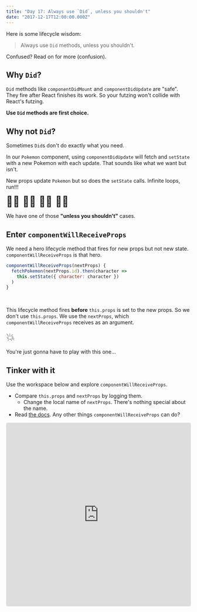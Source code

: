```yaml
---
title: "Day 17: Always use `Did`, unless you shouldn't"
date: "2017-12-17T12:00:00.000Z"
---
```


<div class="measure">

Here is some lifecycle wisdom:

> Always use `Did` methods, unless you shouldn't.

Confused? Read on for more (confusion).

## Why `Did`?

`Did` methods like `componentDidMount` and `componentDidUpdate` are "safe".  
They fire after React finishes its work.
So your futzing won't collide with React's futzing.

**Use `Did` methods are first choice.**

## Why not `Did`?

Sometimes `Did`s don't do exactly what you need.

In our `Pokemon` component, using `componentDidUpdate` will fetch and `setState` with a new Pokemon with each update.
That sounds like what we want but isn't.

New props update `Pokemon` but so does the `setState` calls.
Infinite loops, run!!!

<span style="font-size: 2em">🏃‍♂️ 🏃‍♀️ 🏃‍♂️ 🏃‍♀️</span>


We have one of those **"unless you shouldn't"** cases.

## Enter `componentWillReceiveProps`

We need a hero lifecycle method that fires for new props but not new state.
`componentWillReceiveProps` is that hero.

```jsx
componentWillReceiveProps(nextProps) {
  fetchPokemon(nextProps.id).then(character =>
    this.setState({ character: character })
  )
}
```
<br />

This lifecycle method fires **before** `this.props` is set to the new props.
So we don't use `this.props`.
We use the `nextProps`, which `componentWillReceiveProps` receives as an argument.

<span style="font-size: 2em"> 💥 </span>

You're just gonna have to play with this one...

## Tinker with it

Use the workspace below and explore `componentWillReceiveProps`.
* Compare `this.props` and `nextProps` by logging them.
  * Change the local name of `nextProps`. There's nothing special about the name.
* Read [the docs](https://reactjs.org/docs/react-component.html#componentwillreceiveprops). Any other things `componentWillReceiveProps` can do?

</div>

<iframe src="https://codesandbox.io/embed/jnn1xz7wo9" style="width:100%; height:500px; border:0; border-radius: 4px; overflow:hidden;" sandbox="allow-modals allow-forms allow-popups allow-scripts allow-same-origin"></iframe>